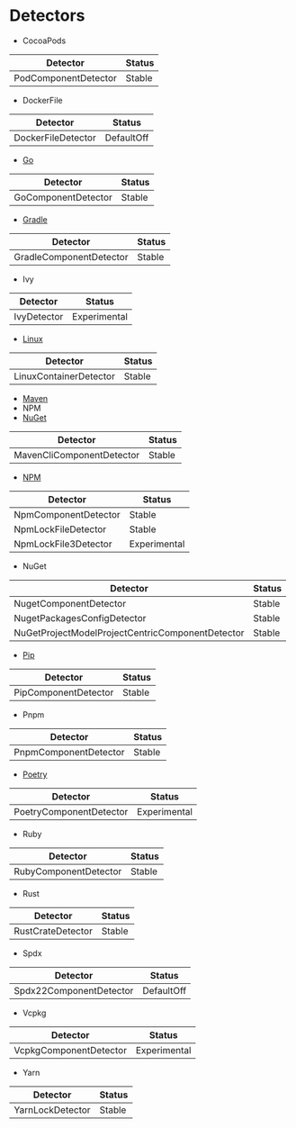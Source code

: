 # Detectors

- CocoaPods

| Detector             | Status |
| -------------------- | ------ |
| PodComponentDetector | Stable |

- DockerFile

| Detector           | Status     |
| ------------------ | ---------- |
| DockerFileDetector | DefaultOff |

- [Go](go.md)

| Detector            | Status |
| ------------------- | ------ |
| GoComponentDetector | Stable |

- [Gradle](gradle.md)

| Detector                | Status |
| ----------------------- | ------ |
| GradleComponentDetector | Stable |

- Ivy

| Detector    | Status       |
| ----------- | ------------ |
| IvyDetector | Experimental |

- [Linux](linux.md)

| Detector               | Status |
| ---------------------- | ------ |
| LinuxContainerDetector | Stable |

- [Maven](maven.md)
- NPM
- [NuGet](nuget.md)

| Detector                  | Status |
| ------------------------- | ------ |
| MavenCliComponentDetector | Stable |

- [NPM](npm.md)

| Detector             | Status       |
| -------------------- | ------------ |
| NpmComponentDetector | Stable       |
| NpmLockFileDetector  | Stable       |
| NpmLockFile3Detector | Experimental |

- NuGet

| Detector                                         | Status |
| ------------------------------------------------ | ------ |
| NugetComponentDetector                           | Stable |
| NugetPackagesConfigDetector                      | Stable |
| NuGetProjectModelProjectCentricComponentDetector | Stable |

- [Pip](pip.md)

| Detector             | Status |
| -------------------- | ------ |
| PipComponentDetector | Stable |

- Pnpm

| Detector              | Status |
| --------------------- | ------ |
| PnpmComponentDetector | Stable |

- [Poetry](poetry.md)

| Detector                | Status       |
| ----------------------- | ------------ |
| PoetryComponentDetector | Experimental |

- Ruby

| Detector              | Status |
| --------------------- | ------ |
| RubyComponentDetector | Stable |

- Rust

| Detector          | Status |
| ----------------- | ------ |
| RustCrateDetector | Stable |

- Spdx

| Detector                | Status     |
| ----------------------- | ---------- |
| Spdx22ComponentDetector | DefaultOff |

- Vcpkg

| Detector               | Status       |
| ---------------------- | ------------ |
| VcpkgComponentDetector | Experimental |

- Yarn

| Detector         | Status |
| ---------------- | ------ |
| YarnLockDetector | Stable |
